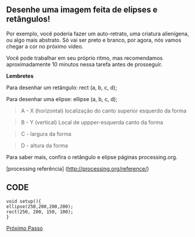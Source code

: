 ## Desenhe uma imagem feita de elipses e retângulos! 

Por exemplo, você poderia fazer um auto-retrato, uma criatura alienígena, ou algo mais abstrato. Só vai ser preto e branco, por agora, nós vamos chegar a cor no próximo vídeo. 

Você pode trabalhar em seu próprio ritmo, mas recomendamos aproximadamente 10 minutos nessa tarefa antes de prosseguir. 

**Lembretes** 

Para desenhar um retângulo: rect (a, b, c, d); 

Para desenhar uma elipse: ellipse (a, b, c, d); 

> A - X (horizontal) localização do canto superior esquerdo da forma 

> B - Y (vertical) Local de uppper-esquerda canto da forma 

> C - largura da forma 

> D - altura da forma 

Para saber mais, confira o retângulo e elipse páginas processing.org.
 
[processing referência] (http://processing.org/reference/)

 ## CODE
 
 ```Processing
 void setup(){
 ellipse(250,200,200,200);
 rect(250, 200, 150, 100);
 }
```

[Próximo Passo](https://github.com/wesense/creative-coding-crash-course-oLabi/blob/master/CCCC/COLORS.MD)